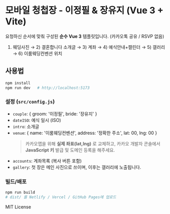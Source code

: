 # 모바일 청첩장 - 이정필 & 장유지 (Vue 3 + Vite)

요청하신 순서에 맞춰 구성된 **순수 Vue 3** 템플릿입니다. (카카오톡 공유 / RSVP 없음)
1) 웨딩사진 → 2) 결혼합니다 소개글 → 3) 계좌 → 4) 예식안내+캘린더 → 5) 갤러리 → 6) 이룸웨딩컨벤션 위치

## 사용법
```bash
npm install
npm run dev   # http://localhost:5173
```

### 설정 (`src/config.js`)
- `couple`: { groom: '이정필', bride: '장유지' }
- `dateISO`: 예식 일시 (ISO)
- `intro`: 소개글
- `venue`: { name: '이룸웨딩컨벤션', address: '정확한 주소', lat: 00, lng: 00 }
  > 카카오맵을 위해 **실제 좌표(lat,lng)** 로 교체하고, 카카오 개발자 콘솔에서 **JavaScript 키** 발급 및 도메인 등록을 해주세요.
- `accounts`: 계좌목록 (복사 버튼 포함)
- `gallery`: 첫 장은 메인 사진으로 쓰이며, 이후는 갤러리에 노출됩니다.

### 빌드/배포
```bash
npm run build
# dist/ 를 Netlify / Vercel / GitHub Pages에 업로드
```

MIT License
